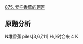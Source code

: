 [875. 爱吃香蕉的珂珂](https://leetcode-cn.com/problems/koko-eating-bananas/)

## 原题分析
N堆香蕉  piles[3,6,7,11]
H小时会来 4
K 